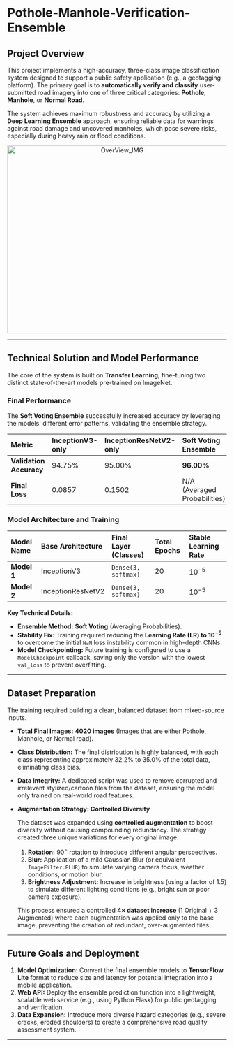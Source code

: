 

# Pothole-Manhole-Verification-Ensemble

## Project Overview

This project implements a high-accuracy, three-class image classification system designed to support a public safety application (e.g., a geotagging platform). The primary goal is to **automatically verify and classify** user-submitted road imagery into one of three critical categories: **Pothole**, **Manhole**, or **Normal Road**.

The system achieves maximum robustness and accuracy by utilizing a **Deep Learning Ensemble** approach, ensuring reliable data for warnings against road damage and uncovered manholes, which pose severe risks, especially during heavy rain or flood conditions.

<div align="center"> <img width="512" height="430" alt="OverView_IMG" src="https://github.com/user-attachments/assets/00197351-4466-4d2a-aa98-ee0b7f88cf2b" /></div>



***

## Technical Solution and Model Performance

The core of the system is built on **Transfer Learning**, fine-tuning two distinct state-of-the-art models pre-trained on ImageNet.

### Final Performance

The **Soft Voting Ensemble** successfully increased accuracy by leveraging the models' different error patterns, validating the ensemble strategy.

| Metric | InceptionV3-only | InceptionResNetV2-only | **Soft Voting Ensemble** |
| :--- | :--- | :--- | :--- |
| **Validation Accuracy** | 94.75% | 95.00% | **96.00%** |
| **Final Loss** | 0.0857 | 0.1502 | N/A (Averaged Probabilities) |

### Model Architecture and Training

| Model Name | Base Architecture | Final Layer (Classes) | Total Epochs | Stable Learning Rate |
| :--- | :--- | :--- | :--- | :--- |
| **Model 1** | InceptionV3 | `Dense(3, softmax)` | 20 | $10^{-5}$ |
| **Model 2** | InceptionResNetV2 | `Dense(3, softmax)` | 20 | $10^{-5}$ |

**Key Technical Details:**

* **Ensemble Method:** **Soft Voting** (Averaging Probabilities).
* **Stability Fix:** Training required reducing the **Learning Rate (LR) to $10^{-5}$** to overcome the initial `NaN` loss instability common in high-depth CNNs.
* **Model Checkpointing:** Future training is configured to use a `ModelCheckpoint` callback, saving only the version with the lowest `val_loss` to prevent overfitting.

***



## Dataset Preparation

The training required building a clean, balanced dataset from mixed-source inputs.

* **Total Final Images:** **4020 images** (Images that are either Pothole, Manhole, or Normal road).
* **Class Distribution:** The final distribution is highly balanced, with each class representing approximately $32.2\%$ to $35.0\%$ of the total data, eliminating class bias.
* **Data Integrity:** A dedicated script was used to remove corrupted and irrelevant stylized/cartoon files from the dataset, ensuring the model only trained on real-world road features.
* **Augmentation Strategy: Controlled Diversity**

    The dataset was expanded using **controlled augmentation** to boost diversity without causing compounding redundancy. The strategy created three unique variations for every original image:
    1.  **Rotation:** $90^{\circ}$ rotation to introduce different angular perspectives.
    2.  **Blur:** Application of a mild Gaussian Blur (or equivalent `ImageFilter.BLUR`) to simulate varying camera focus, weather conditions, or motion blur.
    3.  **Brightness Adjustment:** Increase in brightness (using a factor of $1.5$) to simulate different lighting conditions (e.g., bright sun or poor camera exposure).

    This process ensured a controlled **$4\times$ dataset increase** (1 Original + 3 Augmented) where each augmentation was applied only to the base image, preventing the creation of redundant, over-augmented files.

***


## Future Goals and Deployment

1.  **Model Optimization:** Convert the final ensemble models to **TensorFlow Lite** format to reduce size and latency for potential integration into a mobile application.
2.  **Web API:** Deploy the ensemble prediction function into a lightweight, scalable web service (e.g., using Python Flask) for public geotagging and verification.
3.  **Data Expansion:** Introduce more diverse hazard categories (e.g., severe cracks, eroded shoulders) to create a comprehensive road quality assessment system.

***


